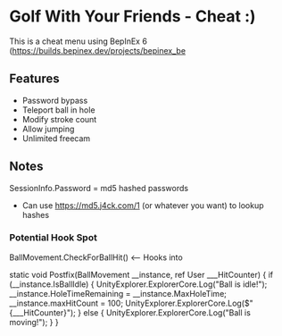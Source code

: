 # Golf With Your Friends - Cheat :)
This is a cheat menu using BepInEx 6 (https://builds.bepinex.dev/projects/bepinex_be


## Features
- Password bypass
- Teleport ball in hole
- Modify stroke count
- Allow jumping
- Unlimited freecam



## Notes
SessionInfo.Password = md5 hashed passwords
- Can use https://md5.j4ck.com/1 (or whatever you want) to lookup hashes


### Potential Hook Spot
BallMovement.CheckForBallHit() <-- Hooks into

 static void Postfix(BallMovement __instance, ref User ___HitCounter)
{
    if (__instance.IsBallIdle)
	{
		UnityExplorer.ExplorerCore.Log("Ball is idle!");
		__instance.HoleTimeRemaining = __instance.MaxHoleTime;
		__instance.maxHitCount = 100;
		UnityExplorer.ExplorerCore.Log($"{___HitCounter}");
	}
	else
	{
		UnityExplorer.ExplorerCore.Log("Ball is moving!");
	}
}
